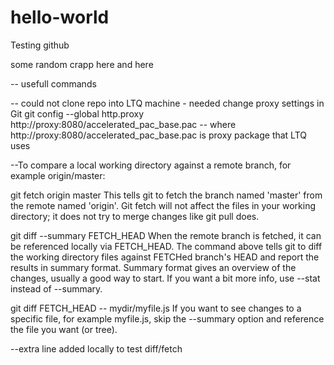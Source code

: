 # hello-world
Testing github

some random crapp here
and here

-- usefull commands

-- could not clone repo into LTQ machine - needed change proxy settings in Git
git config --global http.proxy http://proxy:8080/accelerated_pac_base.pac
-- where http://proxy:8080/accelerated_pac_base.pac is proxy package that LTQ uses


--To compare a local working directory against a remote branch, for example origin/master:

git fetch origin master
This tells git to fetch the branch named 'master' from the remote named 'origin'.  Git fetch will not affect the files in your working directory; it does not try to merge changes like git pull does.

git diff --summary FETCH_HEAD
When the remote branch is fetched, it can be referenced locally via FETCH_HEAD. The command above tells git to diff the working directory files against FETCHed branch's HEAD and report the results in summary format. Summary format gives an overview of the changes, usually a good way to start. If you want a bit more info, use --stat instead of --summary.

git diff FETCH_HEAD -- mydir/myfile.js
If you want to see changes to a specific file, for example myfile.js, skip the --summary option and reference the file you want (or tree).

--extra line added locally to test diff/fetch 
